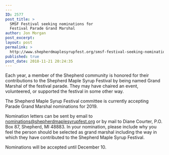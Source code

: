 ```yaml
---
---
ID: 2577
post_title: >
  SMSF Festival seeking nominations for
  Festival Parade Grand Marshal
author: Jon Morgan
post_excerpt:
layout: post
permalink: >
  http://www.shepherdmaplesyrupfest.org/smsf-festival-seeking-nominations-for-festival-parade-grand-marshal/
published: true
post_date: 2018-11-21 20:24:35
---
```

Each year, a member of the Shepherd community is honored for their contributions to the Shepherd Maple Syrup Festival by being named Grand Marshal of the festival parade. They may have chaired an event, volunteered, or supported the festival in some other way.

The Shepherd Maple Syrup Festival committee is currently accepting Parade Grand Marshal nominations for 2019.

Nomination letters can be sent by email to <a href="mailto:nominations@shepherdmaplesyrupfest.org">nominations@shepherdmaplesyrupfest.org</a> or by mail to Diane Courter, P.O. Box 87, Shepherd, MI 48883. In your nomination, please include why you feel the person should be selected as grand marshal including the way in which they have contributed to the Shepherd Maple Syrup Festival.

Nominations will be accepted until December 10.